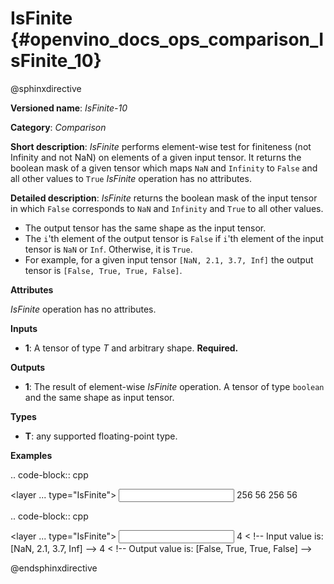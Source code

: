 # IsFinite {#openvino_docs_ops_comparison_IsFinite_10}

@sphinxdirective

**Versioned name**: *IsFinite-10*

**Category**: *Comparison*

**Short description**: *IsFinite* performs element-wise test for finiteness (not Infinity and not NaN) on elements of a given input tensor. It returns the boolean mask of a given tensor which maps
``NaN`` and ``Infinity`` to ``False`` and all other values to ``True``
*IsFinite* operation has no attributes.

**Detailed description**: *IsFinite* returns the boolean mask of the input tensor in which ``False`` corresponds to ``NaN`` and ``Infinity`` and ``True`` to all other values.
* The output tensor has the same shape as the input tensor.
* The ``i``'th element of the output tensor is ``False`` if ``i``'th element of the input tensor is ``NaN`` or ``Inf``. Otherwise, it is ``True``.
* For example, for a given input tensor ``[NaN, 2.1, 3.7, Inf]`` the output tensor is ``[False, True, True, False]``.

**Attributes**

*IsFinite* operation has no attributes.

**Inputs**

* **1**: A tensor of type *T* and arbitrary shape. **Required.**

**Outputs**

* **1**: The result of element-wise *IsFinite* operation. A tensor of type ``boolean`` and the same shape as input tensor.

**Types**

* **T**: any supported floating-point type.

**Examples**

.. code-block:: cpp

   <layer ... type="IsFinite">
       <input>
           <port id="0" precision="FP32">
               <dim>256</dim>
               <dim>56</dim>
           </port>
       </input>
       <output>
           <port id="1" precision="BOOL">
               <dim>256</dim>
               <dim>56</dim>
           </port>
       </output>
   </layer>


.. code-block:: cpp

   <layer ... type="IsFinite">
       <input>
           <port id="0" precision="FP32">
               <dim>4</dim> < !-- Input value is: [NaN, 2.1, 3.7, Inf] -->
           </port>
       </input>
       <output>
           <port id="1" precision="BOOL">
               <dim>4</dim> < !-- Output value is: [False, True, True, False] -->
           </port>
       </output>
   </layer>


@endsphinxdirective

